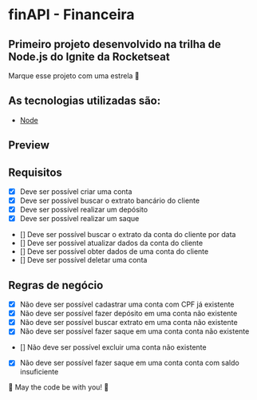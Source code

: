 # finAPI - Financeira

## Primeiro projeto desenvolvido na trilha de Node.js do Ignite da Rocketseat

Marque esse projeto com uma estrela 🌟

## As tecnologias utilizadas são:
* [Node](https://nodejs.org/en/)

## Preview

## Requisitos

- [X] Deve ser possível criar uma conta
- [X] Deve ser possível buscar o extrato bancário do cliente
- [X] Deve ser possível realizar um depósito
- [X] Deve ser possível realizar um saque
- [] Deve ser possível buscar o extrato da conta do cliente por data
- [] Deve ser possível atualizar dados da conta do cliente
- [] Deve ser possível obter dados de uma conta do cliente
- [] Deve ser possível deletar uma conta

## Regras de negócio

- [X] Não deve ser possível cadastrar uma conta com CPF já existente
- [X] Não deve ser possível fazer depósito em uma conta não existente
- [X] Não deve ser possível buscar extrato em uma conta não existente
- [X] Não deve ser possível fazer saque em uma conta conta não existente
- [] Não deve ser possível excluir uma conta não existente
- [X] Não deve ser possível fazer saque em uma conta conta com saldo insuficiente



🚀 May the code be with you! 🚀